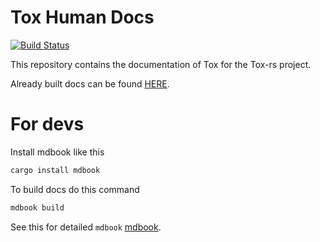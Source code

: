 # Tox Human Docs

[![Build Status](https://travis-ci.com/tox-rs/book.svg?branch=master)](https://travis-ci.com/tox-rs/book)

This repository contains the documentation of Tox for the Tox-rs project.

Already built docs can be found [HERE](https://tox-rs.github.io/book/).

# For devs

Install mdbook like this

```bash
cargo install mdbook
```

To build docs do this command

```bash
mdbook build
```

See this for detailed `mdbook` [mdbook](https://github.com/rust-lang-nursery/mdBook).
